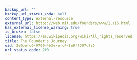 ```yaml
---
backup_url: ''
backup_url_status_code: null
content_type: external-resource
external_url: https://web.mit.edu/founders/www/2.a16.html
has_external_license_warning: true
is_broken: false
license: https://en.wikipedia.org/wiki/All_rights_reserved
title: The Founder's Journey
uid: 2e0bafc0-0788-4b3e-afc4-2a9ff367dfe5
url_status_code: 200
---
```

